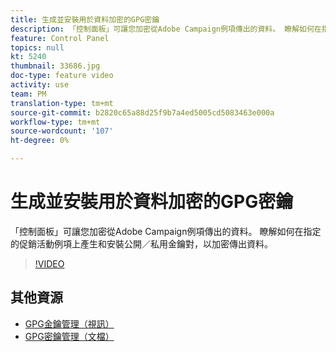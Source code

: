 ```yaml
---
title: 生成並安裝用於資料加密的GPG密鑰
description: 「控制面板」可讓您加密從Adobe Campaign例項傳出的資料。 瞭解如何在指定的促銷活動例項上產生和安裝公開／私用金鑰對，以加密傳出資料。
feature: Control Panel
topics: null
kt: 5240
thumbnail: 33686.jpg
doc-type: feature video
activity: use
team: PM
translation-type: tm+mt
source-git-commit: b2820c65a88d25f9b7a4ed5005cd5083463e000a
workflow-type: tm+mt
source-wordcount: '107'
ht-degree: 0%

---
```



# 生成並安裝用於資料加密的GPG密鑰

「控制面板」可讓您加密從Adobe Campaign例項傳出的資料。 瞭解如何在指定的促銷活動例項上產生和安裝公開／私用金鑰對，以加密傳出資料。

>[!VIDEO](https://video.tv.adobe.com/v/36386?quality=12)

## 其他資源

* [GPG金鑰管理（視訊）](./gpg-key-management-overview.md)
* [GPG密鑰管理（文檔）](https://docs.adobe.com/content/help/en/control-panel/using/instances-settings/gpg-keys-management.html)
